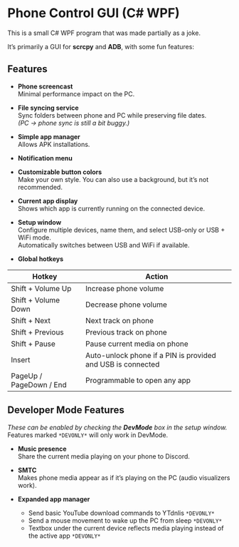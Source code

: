 # Phone Control GUI (C# WPF)

This is a small C# WPF program that was made partially as a joke.

It’s primarily a GUI for **scrcpy** and **ADB**, with some fun features:

## Features

- **Phone screencast**  
  Minimal performance impact on the PC.

- **File syncing service**  
  Sync folders between phone and PC while preserving file dates.  
  *(PC → phone sync is still a bit buggy.)*

- **Simple app manager**  
  Allows APK installations.

- **Notification menu**

- **Customizable button colors**  
  Make your own style. You can also use a background, but it’s not recommended.

- **Current app display**  
  Shows which app is currently running on the connected device.

- **Setup window**  
  Configure multiple devices, name them, and select USB-only or USB + WiFi mode.  
  Automatically switches between USB and WiFi if available.

- **Global hotkeys**

| Hotkey                   | Action |
|---------------------------|--------|
| Shift + Volume Up         | Increase phone volume |
| Shift + Volume Down       | Decrease phone volume |
| Shift + Next              | Next track on phone |
| Shift + Previous          | Previous track on phone |
| Shift + Pause             | Pause current media on phone |
| Insert                    | Auto-unlock phone if a PIN is provided and USB is connected |
| PageUp / PageDown / End   | Programmable to open any app |

## Developer Mode Features

*These can be enabled by checking the **DevMode** box in the setup window.*  
Features marked `*DEVONLY*` will only work in DevMode.

- **Music presence**  
  Share the current media playing on your phone to Discord.

- **SMTC**  
  Makes phone media appear as if it’s playing on the PC (audio visualizers work).

- **Expanded app manager**  
  - Send basic YouTube download commands to YTdnlis `*DEVONLY*`  
  - Send a mouse movement to wake up the PC from sleep `*DEVONLY*`  
  - Textbox under the current device reflects media playing instead of the active app `*DEVONLY*`
